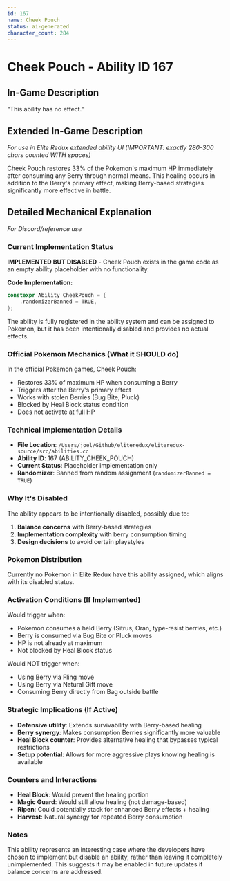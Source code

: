 ```yaml
---
id: 167
name: Cheek Pouch
status: ai-generated
character_count: 284
---
```


# Cheek Pouch - Ability ID 167

## In-Game Description
"This ability has no effect."

## Extended In-Game Description
*For use in Elite Redux extended ability UI (IMPORTANT: exactly 280-300 chars counted WITH spaces)*

Cheek Pouch restores 33% of the Pokemon's maximum HP immediately after consuming any Berry through normal means. This healing occurs in addition to the Berry's primary effect, making Berry-based strategies significantly more effective in battle.

## Detailed Mechanical Explanation
*For Discord/reference use*

### Current Implementation Status
**IMPLEMENTED BUT DISABLED** - Cheek Pouch exists in the game code as an empty ability placeholder with no functionality.

**Code Implementation:**
```cpp
constexpr Ability CheekPouch = {
    .randomizerBanned = TRUE,
};
```

The ability is fully registered in the ability system and can be assigned to Pokemon, but it has been intentionally disabled and provides no actual effects.

### Official Pokemon Mechanics (What it SHOULD do)
In the official Pokemon games, Cheek Pouch:
- Restores 33% of maximum HP when consuming a Berry
- Triggers after the Berry's primary effect
- Works with stolen Berries (Bug Bite, Pluck)
- Blocked by Heal Block status condition
- Does not activate at full HP

### Technical Implementation Details
- **File Location**: `/Users/joel/Github/eliteredux/eliteredux-source/src/abilities.cc`
- **Ability ID**: 167 (ABILITY_CHEEK_POUCH)
- **Current Status**: Placeholder implementation only
- **Randomizer**: Banned from random assignment (`randomizerBanned = TRUE`)

### Why It's Disabled
The ability appears to be intentionally disabled, possibly due to:
1. **Balance concerns** with Berry-based strategies
2. **Implementation complexity** with berry consumption timing
3. **Design decisions** to avoid certain playstyles

### Pokemon Distribution
Currently no Pokemon in Elite Redux have this ability assigned, which aligns with its disabled status.

### Activation Conditions (If Implemented)
Would trigger when:
- Pokemon consumes a held Berry (Sitrus, Oran, type-resist berries, etc.)
- Berry is consumed via Bug Bite or Pluck moves
- HP is not already at maximum
- Not blocked by Heal Block status

Would NOT trigger when:
- Using Berry via Fling move
- Using Berry via Natural Gift move  
- Consuming Berry directly from Bag outside battle

### Strategic Implications (If Active)
- **Defensive utility**: Extends survivability with Berry-based healing
- **Berry synergy**: Makes consumption Berries significantly more valuable
- **Heal Block counter**: Provides alternative healing that bypasses typical restrictions
- **Setup potential**: Allows for more aggressive plays knowing healing is available

### Counters and Interactions
- **Heal Block**: Would prevent the healing portion
- **Magic Guard**: Would still allow healing (not damage-based)
- **Ripen**: Could potentially stack for enhanced Berry effects + healing
- **Harvest**: Natural synergy for repeated Berry consumption

### Notes
This ability represents an interesting case where the developers have chosen to implement but disable an ability, rather than leaving it completely unimplemented. This suggests it may be enabled in future updates if balance concerns are addressed.